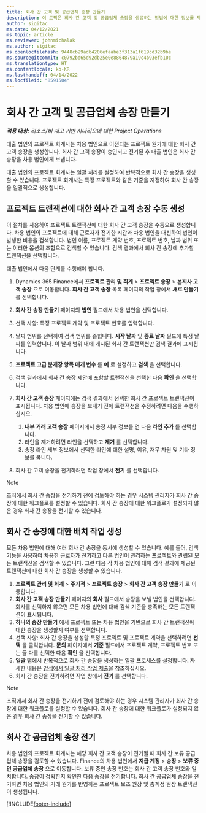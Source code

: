 ```yaml
---
title: 회사 간 고객 및 공급업체 송장 만들기
description: 이 토픽은 회사 간 고객 및 공급업체 송장을 생성하는 방법에 대한 정보를 제공합니다.
author: sigitac
ms.date: 04/12/2021
ms.topic: article
ms.reviewer: johnmichalak
ms.author: sigitac
ms.openlocfilehash: 9448cb29adb4206efaabe3f313a1f619cd32b9be
ms.sourcegitcommit: c0792bd65d92db25e0e8864879a19c4b93efb10c
ms.translationtype: HT
ms.contentlocale: ko-KR
ms.lasthandoff: 04/14/2022
ms.locfileid: "8591504"
---
```

# <a name="create-intercompany-customer-and-vendor-invoices"></a>회사 간 고객 및 공급업체 송장 만들기

_**적용 대상:** 리소스/비 재고 기반 시나리오에 대한 Project Operations_

대출 법인의 프로젝트 회계사는 차용 법인으로 이전되는 프로젝트 원가에 대한 회사 간 고객 송장을 생성합니다. 회사 간 고객 송장이 승인되고 전기된 후 대출 법인은 회사 간 송장을 차용 법인에게 보냅니다.

대출 법인의 프로젝트 회계사는 일괄 처리를 설정하여 반복적으로 회사 간 송장을 생성할 수 있습니다. 프로젝트 회계사는 특정 프로젝트와 같은 기준을 지정하여 회사 간 송장을 일괄적으로 생성합니다.

## <a name="manually-create-an-intercompany-customer-invoice-for-project-transactions"></a>프로젝트 트랜잭션에 대한 회사 간 고객 송장 수동 생성 

이 절차를 사용하여 프로젝트 트랜잭션에 대한 회사 간 고객 송장을 수동으로 생성합니다. 차용 법인의 프로젝트에 대해 근로자가 전기한 시간과 차용 법인을 대신하여 법인이 발생한 비용을 검색합니다. 법인 이름, 프로젝트 계약 번호, 프로젝트 번호, 날짜 범위 또는 이러한 옵션의 조합으로 검색할 수 있습니다. 검색 결과에서 회사 간 송장에 추가할 트랜잭션을 선택합니다. 

대출 법인에서 다음 단계를 수행해야 합니다. 

1. Dynamics 365 Finance에서 **프로젝트 관리 및 회계** > **프로젝트 송장** > **본지사 고객 송장** 으로 이동합니다. **회사 간 고객 송장** 목록 페이지의 작업 창에서 **새로 만들기** 를 선택합니다.
2. **회사 간 송장 만들기** 페이지의 **법인** 필드에서 차용 법인을 선택합니다.
3. 선택 사항: 특정 프로젝트 계약 및 프로젝트 번호를 입력합니다.
4. 날짜 범위를 선택하여 검색 범위를 좁힙니다. **시작 날짜** 및 **종료 날짜** 필드에 특정 날짜를 입력합니다. 이 날짜 범위 내에 게시된 회사 간 트랜잭션만 검색 결과에 표시됩니다.
5. **프로젝트 고급 분개장 항목 매개 변수** 를 **예** 로 설정하고 **검색** 을 선택합니다.
6. 검색 결과에서 회사 간 송장 제안에 포함할 트랜잭션을 선택한 다음 **확인** 을 선택합니다.
7. **회사 간 고객 송장** 페이지에는 검색 결과에서 선택한 회사 간 프로젝트 트랜잭션이 표시됩니다. 차용 법인에 송장을 보내기 전에 트랜잭션을 수정하려면 다음을 수행하십시오.
  
    1. **내부 거래 고객 송장** 페이지에서 송장 세부 정보를 연 다음 **라인 추가** 를 선택합니다.
    2. 라인을 제거하려면 라인을 선택하고 **제거** 를 선택합니다.
    3. 송장 라인 세부 정보에서 선택한 라인에 대한 설명, 이유, 재무 차원 및 기타 정보를 봅니다.
    
8. 회사 간 고객 송장을 전기하려면 작업 창에서 **전기** 를 선택합니다.

> [!NOTE]
> 조직에서 회사 간 송장을 전기하기 전에 검토해야 하는 경우 시스템 관리자가 회사 간 송장에 대한 워크플로를 설정할 수 있습니다. 회사 간 송장에 대한 워크플로가 설정되지 않은 경우 회사 간 송장을 전기할 수 있습니다.

## <a name="create-a-batch-job-for-intercompany-invoices"></a>회사 간 송장에 대한 배치 작업 생성

모든 차용 법인에 대해 여러 회사 간 송장을 동시에 생성할 수 있습니다. 예를 들어, 검색 기능을 사용하여 차용한 근로자가 전기하고 다른 법인이 관리하는 프로젝트와 관련된 모든 트랜잭션을 검색할 수 있습니다. 그런 다음 각 차용 법인에 대해 검색 결과에 제공된 트랜잭션에 대한 회사 간 송장을 생성할 수 있습니다.

1. **프로젝트 관리 및 회계** > **주기적** > **프로젝트 송장** > **회사 간 고객 송장 만들기** 로 이동합니다.
2. **회사 간 고객 송장 만들기** 페이지의 **회사** 필드에서 송장을 보낼 법인을 선택합니다. 회사를 선택하지 않으면 모든 차용 법인에 대해 검색 기준을 충족하는 모든 트랜잭션이 표시됩니다.
3. **하나의 송장 만들기** 에서 프로젝트 또는 차용 법인을 기반으로 회사 간 트랜잭션에 대한 송장을 생성할지 여부를 선택합니다.
4. 선택 사항: 회사 간 송장을 생성할 특정 프로젝트 및 프로젝트 계약을 선택하려면 **선택** 을 클릭합니다. **문의** 페이지에서 **기준** 필드에서 프로젝트 계약, 프로젝트 번호 또는 둘 다를 선택한 다음 **확인** 을 선택합니다.
5. **일괄** 탭에서 반복적으로 회사 간 송장을 생성하는 일괄 프로세스를 설정합니다. 자세한 내용은 [양식에서 일괄 처리 작업 제출](/dynamicsax-2012/appuser-itpro/submit-a-batch-processing-job-from-a-form)을 참조하십시오.
6. 회사 간 송장을 전기하려면 작업 창에서 **전기** 를 선택합니다.

> [!NOTE]
> 조직에서 회사 간 송장을 전기하기 전에 검토해야 하는 경우 시스템 관리자가 회사 간 송장에 대한 워크플로를 설정할 수 있습니다. 회사 간 송장에 대한 워크플로가 설정되지 않은 경우 회사 간 송장을 전기할 수 있습니다.

## <a name="post-the-intercompany-vendor-invoice"></a>회사 간 공급업체 송장 전기

차용 법인의 프로젝트 회계사는 해당 회사 간 고객 송장이 전기될 때 회사 간 보류 공급업체 송장을 검토할 수 있습니다. Finance의 차용 법인에서 **지급 계정** > **송장** > **보류 중인 공급업체 송장** 으로 이동합니다. 보류 중인 송장 번호는 회사 간 고객 송장 번호와 일치합니다. 송장이 정확한지 확인한 다음 송장을 전기합니다. 회사 간 공급업체 송장을 전기하면 차용 법인의 거래 원가를 반영하는 프로젝트 보조 원장 및 총계정 원장 트랜잭션이 생성됩니다.


[!INCLUDE[footer-include](../includes/footer-banner.md)]
